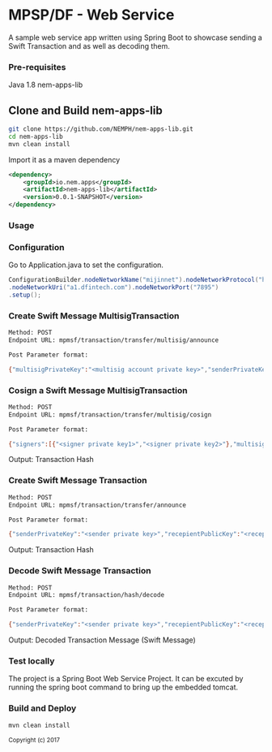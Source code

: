 # MPSP/DF - Web Service 

A sample web service app written using Spring Boot to showcase sending a Swift Transaction and as well as decoding them.

<h3>Pre-requisites</h2>
Java 1.8  
nem-apps-lib  

<h2>Clone and Build nem-apps-lib</h2>

```bash
git clone https://github.com/NEMPH/nem-apps-lib.git
cd nem-apps-lib
mvn clean install
```

Import it as a maven dependency

```xml
<dependency>
    <groupId>io.nem.apps</groupId>
    <artifactId>nem-apps-lib</artifactId>
    <version>0.0.1-SNAPSHOT</version>
</dependency>
```

<h3>Usage</h2>
<h3>Configuration</h3>
Go to Application.java to set the configuration.

```java
ConfigurationBuilder.nodeNetworkName("mijinnet").nodeNetworkProtocol("http")
.nodeNetworkUri("a1.dfintech.com").nodeNetworkPort("7895")
.setup();
```
		
<h3>Create Swift Message MultisigTransaction</h3>

```bash
Method: POST  
Endpoint URL: mpmsf/transaction/transfer/multisig/announce

Post Parameter format:

{"multisigPrivateKey":"<multisig account private key>","senderPrivateKey":"<sender private key>","recepientPublicKey":"<recepient public key>","accountNumber":"<bank account number>","swiftMessage":"<Swift>"}
```

<h3>Cosign a Swift Message MultisigTransaction</h3>

```bash
Method: POST  
Endpoint URL: mpmsf/transaction/transfer/multisig/cosign

Post Parameter format:

{"signers":[{"<signer private key1>","<signer private key2>"},"multisigHash":"<multisig hash>","multisigPublicKey":"<multisig account public key>"}
```

Output: Transaction Hash		
<h3>Create Swift Message Transaction</h3>

```bash
Method: POST  
Endpoint URL: mpmsf/transaction/transfer/announce 

Post Parameter format:

{"senderPrivateKey":"<sender private key>","recepientPublicKey":"<recepient public key>","accountNumber":"<bank account number>","swiftMessage":"<Swift>"}
```

Output: Transaction Hash

<h3>Decode Swift Message Transaction</h3>

```bash
Method: POST  
Endpoint URL: mpmsf/transaction/hash/decode

Post Parameter format:

{"senderPrivateKey":"<sender private key>","recepientPublicKey":"<recepient public key>","hash":"<transaction hash>"}
```

Output: Decoded Transaction Message (Swift Message)  

<h3>Test locally</h3>
The project is a Spring Boot Web Service Project. It can be excuted by running the spring boot command to bring up the embedded tomcat. 

<h3>Build and Deploy</h3>

```bash
mvn clean install
```

<sub>Copyright (c) 2017</sub>
